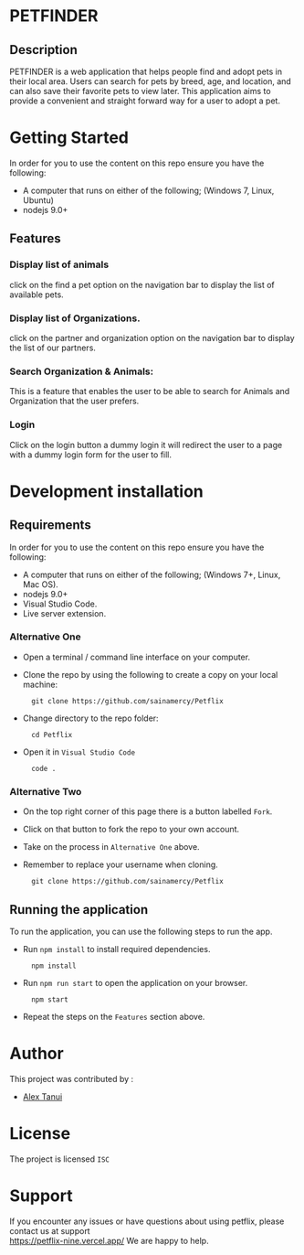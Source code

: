 # PETFINDER

## Description

PETFINDER is a web application that helps people find and adopt pets in their local area. Users can search for pets by breed, age, and location, and can also save their favorite pets to view later.
This application aims to provide a convenient and straight forward way for a user to adopt a pet.

# Getting Started

In order for you to use the content on this repo ensure you have the following:

- A computer that runs on either of the following; (Windows 7, Linux, Ubuntu)
- nodejs 9.0+

## Features
 
### Display list of animals

click on the find a pet option on the navigation bar to display the list of available pets. 


### Display list of Organizations.

click on the partner and organization option on the navigation bar to display the list of our partners.

### Search Organization & Animals:

This is a feature that enables the user to be able to search for Animals and Organization that the user prefers.

### Login 

  Click on the login button a dummy login it will redirect the user to a page with a dummy login form for the user to fill.

# Development installation


## Requirements
In order for you to use the content on this repo ensure you have the following:
- A computer that runs on either of the following; (Windows 7+, Linux, Mac OS).
-  nodejs 9.0+
- Visual Studio Code.
- Live server extension.
### Alternative One

- Open a terminal / command line interface on your computer.
- Clone the repo by using the following to create a copy on your local machine:
       
        git clone https://github.com/sainamercy/Petflix

- Change directory to the repo folder:
       
        cd Petflix

- Open it in ``Visual Studio Code``

        code .
### Alternative Two

- On the top right corner of this page there is a button labelled ``Fork``.
- Click on that button to fork the repo to your own account.
- Take on the process in ``Alternative One`` above.
- Remember to replace your username when cloning.
        
        git clone https://github.com/sainamercy/Petflix

## Running the application

To run the application, you can use the following steps to run the app.
- Run `npm install` to install required dependencies.
        
        npm install

- Run `npm run start` to open the application on your browser.

        npm start

- Repeat the steps on the `Features` section above.

# Author

This project was contributed by :
 - [Alex Tanui](https://github.com/sainamercy)
 



# License
The project is licensed `ISC`

# Support
If you encounter any issues or have questions about using petflix, please contact us at support  
https://petflix-nine.vercel.app/   We are happy to help.